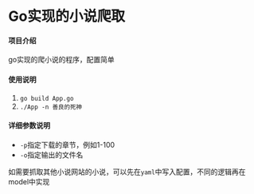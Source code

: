 # Go实现的小说爬取

#### 项目介绍
go实现的爬小说的程序，配置简单

#### 使用说明
1. `go build App.go`
2. `./App -n 善良的死神`

#### 详细参数说明
* `-p`指定下载的章节，例如1-100
* `-o`指定输出的文件名


如需要抓取其他小说网站的小说，可以先在`yaml`中写入配置，不同的逻辑再在model中实现